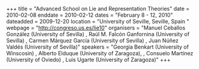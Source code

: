 +++
title = "Advanced School on Lie and Representation Theories"
date = 2010-02-08
enddate = 2010-02-12
dates = "February 8 - 12, 2010"
dateadded = 2009-12-20
location = "University of Seville, Seville, Spain "
webpage = "http://congreso.us.es/lie10"
organisers = "Manuel Ceballos González (University of Sevilla) , Raúl M. Falcón Ganfornina (University of Sevilla) , Carmen Márquez García (University of Sevilla) , Juan Núñez Valdés (University of Sevilla)"
speakers = "Georgia Benkart (University of Winscosin) , Alberto Elduque (University of Zaragoza), , Consuelo Martínez (University of Oviedo) , Luis Ugarte (University of Zaragoza)"
+++
